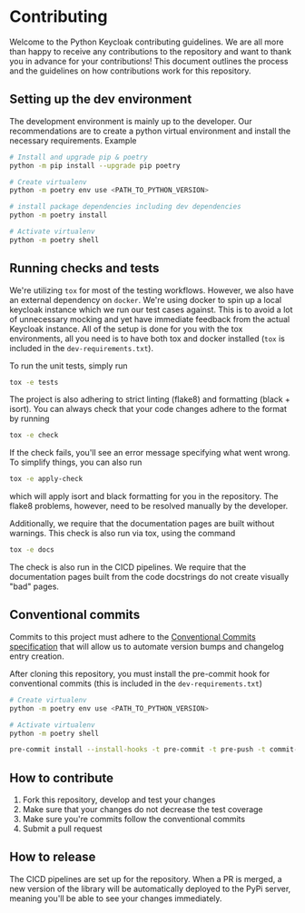 # Contributing

Welcome to the Python Keycloak contributing guidelines. We are all more than happy to receive
any contributions to the repository and want to thank you in advance for your contributions!
This document outlines the process and the guidelines on how contributions work for this repository.

## Setting up the dev environment

The development environment is mainly up to the developer. Our recommendations are to create a python
virtual environment and install the necessary requirements. Example

```sh
# Install and upgrade pip & poetry
python -m pip install --upgrade pip poetry

# Create virtualenv
python -m poetry env use <PATH_TO_PYTHON_VERSION>

# install package dependencies including dev dependencies
python -m poetry install

# Activate virtualenv
python -m poetry shell
```

## Running checks and tests

We're utilizing `tox` for most of the testing workflows. However, we also have an external dependency on `docker`.
We're using docker to spin up a local keycloak instance which we run our test cases against. This is to avoid
a lot of unnecessary mocking and yet have immediate feedback from the actual Keycloak instance. All of the setup
is done for you with the tox environments, all you need is to have both tox and docker installed
(`tox` is included in the `dev-requirements.txt`).

To run the unit tests, simply run

```sh
tox -e tests
```

The project is also adhering to strict linting (flake8) and formatting (black + isort). You can always check that
your code changes adhere to the format by running

```sh
tox -e check
```

If the check fails, you'll see an error message specifying what went wrong. To simplify things, you can also run

```sh
tox -e apply-check
```

which will apply isort and black formatting for you in the repository. The flake8 problems, however, need to be resolved
manually by the developer.

Additionally, we require that the documentation pages are built without warnings. This check is also run via tox, using
the command

```sh
tox -e docs
```

The check is also run in the CICD pipelines. We require that the documentation pages built from the code docstrings
do not create visually "bad" pages.

## Conventional commits

Commits to this project must adhere to the [Conventional Commits
specification](https://www.conventionalcommits.org/en/v1.0.0/) that will allow
us to automate version bumps and changelog entry creation.

After cloning this repository, you must install the pre-commit hook for
conventional commits (this is included in the `dev-requirements.txt`)

```sh
# Create virtualenv
python -m poetry env use <PATH_TO_PYTHON_VERSION>

# Activate virtualenv
python -m poetry shell

pre-commit install --install-hooks -t pre-commit -t pre-push -t commit-msg
```

## How to contribute

1. Fork this repository, develop and test your changes
2. Make sure that your changes do not decrease the test coverage
3. Make sure you're commits follow the conventional commits
4. Submit a pull request

## How to release

The CICD pipelines are set up for the repository. When a PR is merged, a new version of the library
will be automatically deployed to the PyPi server, meaning you'll be able to see your changes immediately.
